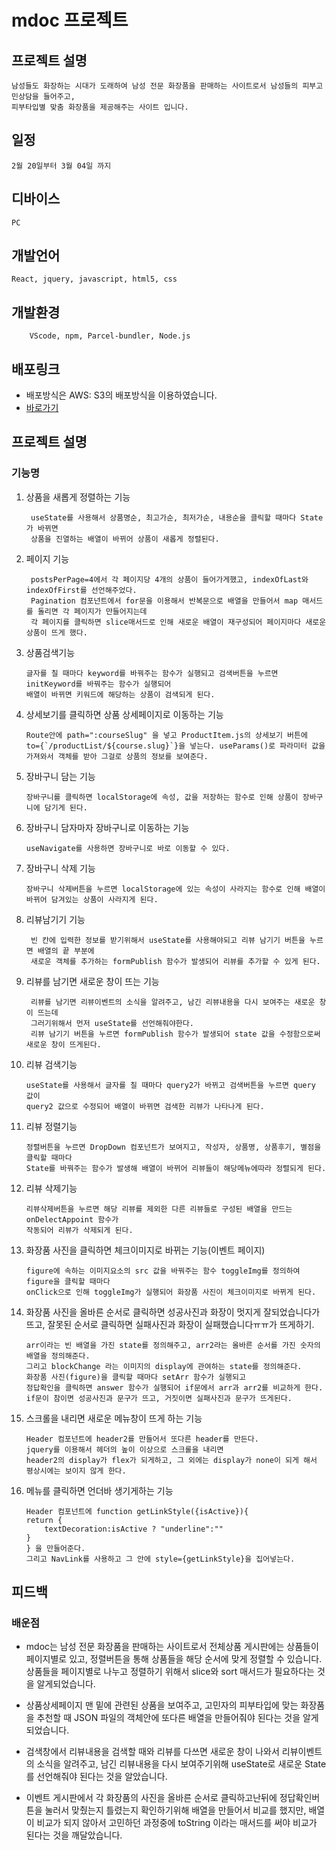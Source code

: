 

# mdoc 프로젝트

## 프로젝트 설명
    남성들도 화장하는 시대가 도래하여 남성 전문 화장품을 판매하는 사이트로서 남성들의 피부고민상담을 들어주고,
    피부타입별 맞춤 화장품을 제공해주는 사이트 입니다.
## 일정
    2월 20일부터 3월 04일 까지

## 디바이스
    PC


## 개발언어
    React, jquery, javascript, html5, css

## 개발환경

        VScode, npm, Parcel-bundler, Node.js


## 배포링크

- 배포방식은 AWS: S3의 배포방식을 이용하였습니다.
- [바로가기](https://jason-mdoc-03-04.s3.amazonaws.com/index.html)


## 프로젝트 설명

### 기능명
1. 상품을 새롭게 정렬하는 기능
    
        useState를 사용해서 상품명순, 최고가순, 최저가순, 내용순을 클릭할 때마다 State가 바뀌면
        상품을 진열하는 배열이 바뀌어 상품이 새롭게 정렬된다.

    

2. 페이지 기능
    
        postsPerPage=4에서 각 페이지당 4개의 상품이 들어가게했고, indexOfLast와 indexOfFirst를 선언해주었다.
        Pagination 컴포넌트에서 for문을 이용해서 반복문으로 배열을 만들어서 map 매서드를 돌리면 각 페이지가 만들어지는데
        각 페이지를 클릭하면 slice매서드로 인해 새로운 배열이 재구성되어 페이지마다 새로운 상품이 뜨게 했다.


3.  상품검색기능

        글자를 칠 때마다 keyword를 바꿔주는 함수가 실행되고 검색버튼을 누르면 initKeyword를 바꿔주는 함수가 실행되어 
        배열이 바뀌면 키워드에 해당하는 상품이 검색되게 된다.


4.  상세보기를 클릭하면 상품 상세페이지로 이동하는 기능 
    
        Route안에 path=":courseSlug" 을 넣고 ProductItem.js의 상세보기 버튼에 
        to={`/productList/${course.slug}`}을 넣는다. useParams()로 파라미터 값을 가져와서 객체를 받아 그걸로 상품의 정보를 보여준다. 
    


5.  장바구니 담는 기능

        장바구니를 클릭하면 localStorage에 속성, 값을 저장하는 함수로 인해 상품이 장바구니에 담기게 된다.


6.  장바구니 담자마자 장바구니로 이동하는 기능

        useNavigate를 사용하면 장바구니로 바로 이동할 수 있다.

7.  장바구니 삭제 기능
    
        장바구니 삭제버튼을 누르면 localStorage에 있는 속성이 사라지는 함수로 인해 배열이 바뀌어 담겨있는 상품이 사라지게 된다.
        
8. 리뷰남기기 기능

        빈 칸에 입력한 정보를 받기위해서 useState를 사용해야되고 리뷰 남기기 버튼을 누르면 배열의 끝 부분에 
        새로운 객체를 추가하는 formPublish 함수가 발생되어 리뷰를 추가할 수 있게 된다.

9. 리뷰를 남기면 새로운 창이 뜨는 기능

        리뷰를 남기면 리뷰이벤트의 소식을 알려주고, 남긴 리뷰내용을 다시 보여주는 새로운 창이 뜨는데
        그러기위해서 먼저 useState를 선언해줘야한다.
        리뷰 남기기 버튼을 누르면 formPublish 함수가 발생되어 state 값을 수정함으로써 새로운 창이 뜨게된다.

10. 리뷰 검색기능

        useState를 사용해서 글자를 칠 때마다 query2가 바뀌고 검색버튼을 누르면 query 값이
        query2 값으로 수정되어 배열이 바뀌면 검색한 리뷰가 나타나게 된다.
        
11. 리뷰 정렬기능


        정렬버튼을 누르면 DropDown 컴포넌트가 보여지고, 작성자, 상품명, 상품후기, 별점을 클릭할 때마다 
        State를 바꿔주는 함수가 발생해 배열이 바뀌어 리뷰들이 해당메뉴에따라 정렬되게 된다.
        

12. 리뷰 삭제기능


        리뷰삭제버튼을 누르면 해당 리뷰를 제외한 다른 리뷰들로 구성된 배열을 만드는 onDelectAppoint 함수가
        작동되어 리뷰가 삭제되게 된다.


13. 화장품 사진을 클릭하면 체크이미지로 바뀌는 기능(이벤트 페이지)

        figure에 속하는 이미지요소의 src 값을 바꿔주는 함수 toggleImg를 정의하여 figure을 클릭할 때마다 
        onClick으로 인해 toggleImg가 실행되어 화장품 사진이 체크이미지로 바뀌게 된다.

14. 화장품 사진을 올바른 순서로 클릭하면 성공사진과 화장이 멋지게 잘되었습니다가 뜨고, 잘못된 순서로 클릭하면 실패사진과 화장이 실패했습니다ㅠㅠ가 뜨게하기.

        arr이라는 빈 배열을 가진 state를 정의해주고, arr2라는 올바른 순서를 가진 숫자의 배열을 정의해준다. 
        그리고 blockChange 라는 이미지의 display에 관여하는 state를 정의해준다.
        화장품 사진(figure)을 클릭할 때마다 setArr 함수가 실행되고
        정답확인을 클릭하면 answer 함수가 실행되어 if문에서 arr과 arr2를 비교하게 한다.
        if문이 참이면 성공사진과 문구가 뜨고, 거짓이면 실패사진과 문구가 뜨게된다.

15. 스크롤을 내리면 새로운 메뉴창이 뜨게 하는 기능
    
        Header 컴포넌트에 header2를 만들어서 또다른 header를 만든다. 
        jquery를 이용해서 헤더의 높이 이상으로 스크롤을 내리면 
        header2의 display가 flex가 되게하고, 그 외에는 display가 none이 되게 해서
        평상시에는 보이지 않게 한다.

16. 메뉴를 클릭하면 언더바 생기게하는 기능

        
        Header 컴포넌트에 function getLinkStyle({isActive}){
        return {
            textDecoration:isActive ? "underline":""
        } 
        } 을 만들어준다.
        그리고 NavLink를 사용하고 그 안에 style={getLinkStyle}을 집어넣는다.



## 피드백

### 배운점


- mdoc는 남성 전문 화장품을 판매하는 사이트로서 전체상품 게시판에는 상품들이 페이지별로 있고, 
    정렬버튼을 통해 상품들을 해당 순서에 맞게 정렬할 수 있습니다. 상품들을 페이지별로 나누고
    정렬하기 위해서 slice와 sort 매서드가 필요하다는 것을 알게되었습니다. 
    


- 상품상세페이지 맨 밑에 관련된 상품을 보여주고, 고민자의 피부타입에 맞는 화장품을 
        추천할 때 JSON 파일의 객체안에 또다른 배열을 만들어줘야 된다는 것을 알게되었습니다.


- 검색창에서 리뷰내용을 검색할 때와 리뷰를 다쓰면 새로운 창이 나와서 리뷰이벤트의 소식을 알려주고, 
    남긴 리뷰내용을 다시 보여주기위해 useState로 새로운 State를 선언해줘야 된다는 것을 알았습니다.
    


- 이벤트 게시판에서 각 화장품의 사진을 올바른 순서로 클릭하고난뒤에 정답확인버튼을 눌러서 
    맞췄는지 틀렸는지 확인하기위해 배열을 만들어서 비교를 했지만, 배열이 비교가 되지 않아서
    고민하던 과정중에 toString 이라는 매서드를 써야 비교가 된다는 것을 깨달았습니다.



